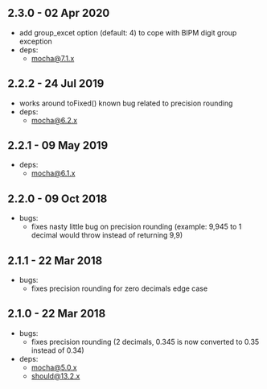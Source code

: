 ## 2.3.0 - 02 Apr 2020

- add group_excet option (default: 4) to cope with BIPM digit group exception
- deps:
	- mocha@7.1.x

## 2.2.2 - 24 Jul 2019

- works around toFixed() known bug related to precision rounding
- deps:
  - mocha@6.2.x

## 2.2.1 - 09 May 2019

- deps:
  - mocha@6.1.x

## 2.2.0 - 09 Oct 2018

- bugs:
  - fixes nasty little bug on precision rounding (example: 9,945 to 1 decimal would throw instead of returning 9,9)

## 2.1.1 - 22 Mar 2018

- bugs:
  - fixes precision rounding for zero decimals edge case

## 2.1.0 - 22 Mar 2018

- bugs:
	- fixes precision rounding (2 decimals, 0.345 is now converted to 0.35 instead of 0.34)
- deps:
	- mocha@5.0.x
	- should@13.2.x
